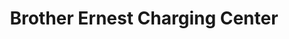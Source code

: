 ---
title: "Brother Ernest Charging Center"
url: /zwedru/brother-ernest-charging-center/
shop: electronics
---